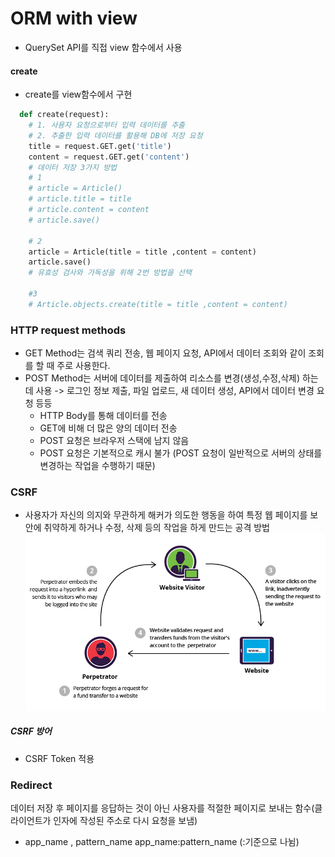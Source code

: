 # ORM with view
- QuerySet API를 직접 view 함수에서 사용

#### create
- create를 view함수에서 구현
```py  
  def create(request):
    # 1. 사용자 요청으로부터 입력 데이터를 추출
    # 2. 추출한 입력 데이터를 활용해 DB에 저장 요청
    title = request.GET.get('title')
    content = request.GET.get('content')
    # 데이터 저장 3가지 방법
    # 1
    # article = Article()
    # article.title = title
    # article.content = content
    # article.save()

    # 2
    article = Article(title = title ,content = content)
    article.save()
    # 유효성 검사와 가독성을 위해 2번 방법을 선택

    #3
    # Article.objects.create(title = title ,content = content)
```


### HTTP request methods
- GET Method는 검색 쿼리 전송, 웹 페이지 요청, API에서 데이터 조회와 같이 조회를 할 때 주로 사용한다.
- POST Method는 서버에 데이터를 제출하여 리소스를 변경(생성,수정,삭제) 하는 데 사용 -> 로그인 정보 제출, 파일 업로드, 새 데이터 생성, API에서 데이터 변경 요청 등등
  - HTTP Body를 통해 데이터를 전송
  - GET에 비해 더 많은 양의 데이터 전송
  - POST 요청은 브라우저 스택에 남지 않음
  - POST 요청은 기본적으로 캐시 불가 (POST 요청이 일반적으로 서버의 상태를 변경하는 작업을 수행하기 때문)

### CSRF
- 사용자가 자신의 의지와 무관하게 해커가 의도한 행동을 하여 특정 웹 페이지를 보안에 취약하게 하거나 수정, 삭제 등의 작업을 하게 만드는 공격 방법
![alt text](image-8.png)
##### CSRF 방어
- CSRF Token 적용



### Redirect
데이터 저장 후 페이지를 응답하는 것이 아닌 사용자를 적절한 페이지로 보내는 함수(클라이언트가 인자에 작성된 주소로 다시 요청을 보냄)

  
- app_name , pattern_name
app_name:pattern_name (:기준으로 나뉨)

